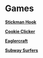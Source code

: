 # **Games**
[**Stickman Hook**](http://123stickman.pages.dev)

[**Cookie Clicker**](http://123cookie.pages.dev)

[**Eaglercraft**](http://123mine.pages.dev)

[**Subway Surfers**](https://123surf.netlify.app/)
